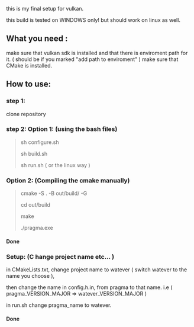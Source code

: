 this is my final setup for vulkan.

this build is tested on WINDOWS only!
but should work on linux as well.

## What you need :
make sure that vulkan sdk is installed and that there is enviroment path for it. ( should be if you marked "add path to enviroment" )
make sure that CMake is installed.

## How to use:
### step 1:
clone repository
### step 2: Option 1: (using the bash files)
> sh configure.sh
> 
> sh build.sh
>
> sh run.sh
( or the linux way )

### Option 2: (Compiling the cmake manually)
> cmake -S . -B out/build/ -G
> 
> cd out/build
>
> make
>
> ./pragma.exe

#### Done

### Setup: (C hange project name etc... )

in CMakeLists.txt, change project name to watever ( switch watever to the name you choose ),

then change the name in config.h.in, from pragma to that name. i.e ( pragma_VERSION_MAJOR => watever_VERSION_MAJOR )

in run.sh change pragma_name to watever.

#### Done